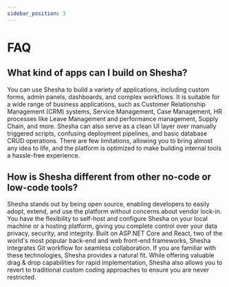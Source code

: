 ```yaml
---
sidebar_position: 3
---
```


# FAQ

## What kind of apps can I build on Shesha?

You can use Shesha to build a variety of applications, including custom forms, admin panels, dashboards, and complex workflows. It is suitable for a wide range of business applications, such as Customer Relationship Management (CRM) systems, Service Management, Case Management, HR processes like Leave Management and performance management, Supply Chain, and more. Shesha can also serve as a clean UI layer over manually triggered scripts, confusing deployment pipelines, and basic database CRUD operations. There are few limitations, allowing you to bring almost any idea to life, and the platform is optimized to make building internal tools a hassle-free experience.

## How is Shesha different from other no-code or low-code tools?

Shesha stands out by being open source, enabling developers to easily adopt, extend, and use the platform without concerns about vendor lock-in. You have the flexibility to self-host and configure Shesha on your local machine or a hosting platform, giving you complete control over your data privacy, security, and integrity. Built on ASP.NET Core and React, two of the world's most popular back-end and web front-end frameworks, Shesha integrates Git workflow for seamless collaboration. If you are familiar with these technologies, Shesha provides a natural fit. While offering valuable drag & drop capabilities for rapid implementation, Shesha also allows you to revert to traditional custom coding approaches to ensure you are never restricted.
